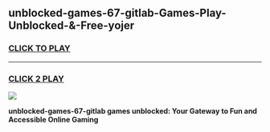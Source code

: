 
## unblocked-games-67-gitlab-Games-Play-Unblocked-&-Free-yojer
<h3>
<a href="https://premium76.site?title=unblocked-games-67-gitlab&ref=24A">CLICK TO PLAY</a></h3>
<hr>

<h3>
<a href="https://premium76.site?title=unblocked-games-67-gitlab&ref=24A">CLICK 2 PLAY</a>
  
</h3>

<a href="https://premium76.site?title=unblocked-games-67-gitlab&ref=24A"><img src="https://clearcache.store/games.png"></a>


**unblocked-games-67-gitlab games unblocked: Your Gateway to Fun and Accessible Online Gaming**
